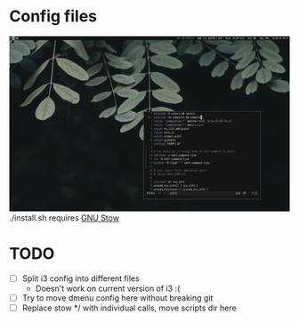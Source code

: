 # Config files

![screenshot](./screenshot.png)
./install.sh requires [GNU Stow](https://www.gnu.org/software/stow/)

# TODO
- [ ] Split i3 config into different files
    - Doesn't work on current version of i3 :(
- [ ] Try to move dmenu config here without breaking git
- [ ] Replace stow */ with individual calls, move scripts dir here
